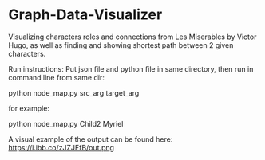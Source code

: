 # Graph-Data-Visualizer
Visualizing characters roles and connections from Les Miserables by Victor Hugo, as well as finding and showing shortest path between 2 given characters.

Run instructions:
Put json file and python file in same directory, then run in command line from same dir:

python node_map.py src_arg target_arg

for example:

python node_map.py Child2 Myriel

A visual example of the output can be found here:
https://i.ibb.co/zJZJFfB/out.png
